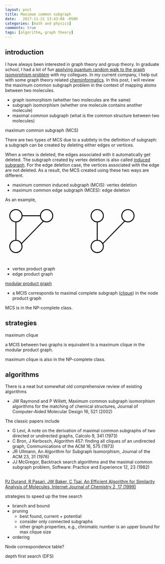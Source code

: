 ```yaml
---
layout: post
title: Maximum common subgraph 
date:   2017-11-21 13:43:08 -0500
categories: [math and physics]
comments: true
tags: [algorithm, graph theory]
---
```

## introduction

I have always been interested in graph theory and group theory.
In graduate school, I had a lot of fun [applying quantum random walk to the graph isomorphism problem](https://journals.aps.org/pra/abstract/10.1103/PhysRevA.81.052313) with my collegues.
In my current company, I help out with some graph theory related [cheminformatics](https://en.wikipedia.org/wiki/Cheminformatics).
In this post, I will review the maximum common subgraph problem in the context of mapping atoms between two molecules.

* graph isomorphism (whether two molecules are the same)
* subgraph isomorphism (whether one molecule contains another molecule)
* maximal common subgraph (what is the common structure between two molecules)


maximum common subgraph (MCS)

There are two types of MCS due to a subtlety in the definition of subgraph: a subgraph can be created by deleting either edges or vertices.

When a vertex is deleted, the edges associated with it automatically get deleted.
The subgraph created by vertex deletion is also called [induced subgraph](https://en.wikipedia.org/wiki/Induced_subgraph).
For the edge deletion case, the vertices associated with the edge are not deleted.
As a result, the MCS created using these two ways are different.

* maximum common induced subgraph (MCIS): vertex deletion
* maximum common edge subgraph (MCES): edge deletion

As an example, 

<svg width='430' height='180'> 
<circle cx='400' cy='30' r='20' fill='white' stroke-width='3' stroke='black' /> 
<circle cx='300' cy='30' r='20' fill='white' stroke-width='3' stroke='black' /> 
<circle cx='300' cy='130' r='20' fill='white' stroke-width='3' stroke='black' /> 

<circle cx='135' cy='30' r='20' fill='white' stroke-width='3' stroke='black' /> 
<circle cx='35' cy='30' r='20' fill='white' stroke-width='3' stroke='black' /> 
<circle cx='35' cy='130' r='20' fill='white' stroke-width='3' stroke='black' /> 
<line x1="300" y1="49" x2="300" y2="111" stroke="#000" stroke-width="3" />
<line x1="390" y1="47" x2="317" y2="122" stroke="#000" stroke-width="3" />
<line x1="35" y1="49" x2="35" y2="111" stroke="#000" stroke-width="3" />
<line x1="125" y1="47" x2="52" y2="122" stroke="#000" stroke-width="3" />
<line x1="54" y1="30" x2="115" y2="30" stroke="#000" stroke-width="3" />
</svg>

* vertex product graph
* edge product graph

[modular product graph](https://en.wikipedia.org/wiki/Modular_product_of_graphs)

* a MCIS corresponds to maximal complete subgraph ([clique](https://en.wikipedia.org/wiki/Clique_(graph_theory))) in the node product graph

MCS is in the NP-complete class.

## strategies

maximum clique 

a MCIS between two graphs is equivalent to a maximum clique in the modular product graph.

maximum clique  is also in the NP-complete class.

## algorithms

There is a neat but somewhat old comprehensive review of existing algorithms

* JW Raymond and P Willett, Maximum common subgraph isomorphism algorithms for the matching of chemical structures, Journal of Computer-Aided Molecular Design 16, 521 (2002)

The classic papers include

* G Levi, A note on the derivation of maximal common subgraphs of two directed or undirected graphs, Calcolo 9, 341 (1973)
* C Bron, J Kerbosch, Algorithm 457: finding all cliques of an undirected graph, Communications of the ACM 16, 575 (1973)
* JR Ullmann, An Algorithm for Subgraph Isomorphism, Journal of the ACM 23, 31 (1976)
* JJ McGregor, Backtrack search algorithms and the maximal common subgraph problem, Software: Practice and Experience 12, 23 (1982)

##


[PJ Durand, R Pasari, JW Baker, C Tsai, An Efficient Algorithm for Similarity Analysis of Molecules, Internet Journal of Chemistry 2, 17 (1999)](http://www.cs.kent.edu/~jbaker/paper/)

strategies to speed up the tree search

* branch and bound 
* pruning
    * best found, current + potential
    * consider only connected subgraphs
    * other graph properties, e.g., chromatic number is an upper bound for max clique size
* ordering


Node correspondence table?

depth first search (DFS)
